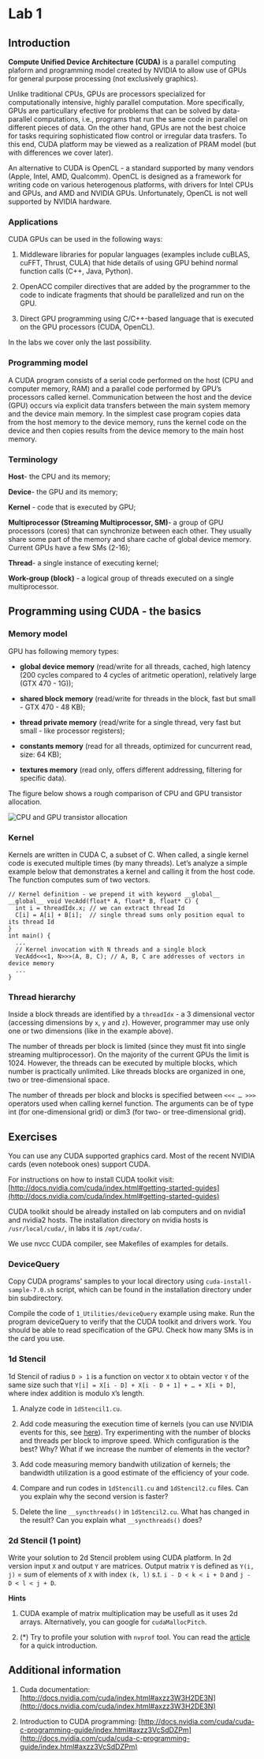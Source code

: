 # Lab 1

## Introduction

**Compute Unified Device Architecture (CUDA)** is a parallel computing plaform and programming model created by NVIDIA to allow use of GPUs for general purpose processing (not exclusively graphics).

Unlike traditional CPUs, GPUs are processors specialized for computationally intensive, highly parallel computation. More specifically, GPUs are particullary efective for problems that can be solved by data-parallel computations, i.e., programs that run the same code in parallel on different pieces of data. On the other hand, GPUs are not the best choice for tasks requiring sophisticated flow control or irregular data trasfers. To this end, CUDA platform may be viewed as a realization of PRAM model (but with differences we cover later).

An alternative to CUDA is OpenCL - a standard supported by many vendors (Apple, Intel, AMD, Qualcomm). OpenCL is designed as a framework for writing code on various heterogenous platforms, with drivers for Intel CPUs and GPUs, and AMD and NVIDIA GPUs. Unfortunately, OpenCL is not well supported by NVIDIA hardware.

### Applications

CUDA GPUs can be used in the following ways:

1. Middleware libraries for popular languages (examples include cuBLAS, cuFFT, Thrust, CULA) that hide details of using GPU behind normal function calls (C++, Java, Python).

2. OpenACC compiler directives that are added by the programmer to the code to indicate fragments  that should be parallelized and run on the GPU.

3. Direct GPU programming using C/C++-based language that is executed on the GPU processors (CUDA, OpenCL).

In the labs we cover only the last possibility.

### Programming model

A CUDA program consists of a serial code performed on the host (CPU and computer memory, RAM) and a parallel code performed by GPU’s processors called kernel. Communication between the host and the device (GPU) occurs via explicit data transfers between the main system memory and the device main memory. In the simplest case program copies data from the host memory to the device memory, runs the kernel code on the device and then copies results from the device memory to the main host memory.

### Terminology

**Host**- the CPU and its memory;

**Device**- the GPU and its memory;

**Kernel** - code that is executed by GPU;

**Multiprocessor (Streaming Multiprocessor, SM)**- a group of GPU processors (cores) that can synchronize between each other. They usually share some part of the memory and share cache of global device memory. Current GPUs have a few SMs (2-16);

**Thread**- a single instance of executing kernel;

**Work-group (block)** - a logical group of threads executed on a single multiprocessor.

## Programming using CUDA - the basics

### Memory model

GPU has following memory types:

* **global device memory** (read/write for all threads, cached, high latency (200 cycles compared to 4 cycles of aritmetic operation), relatively large (GTX 470 - 1G));

* **shared block memory** (read/write for threads in the block, fast but small - GTX 470 - 48 KB);

* **thread private memory** (read/write for a single thread, very fast but small - like processor registers);

* **constants memory** (read for all threads, optimized for cuncurrent read, size: 64 KB);

* **textures memory** (read only, offers different addressing, filtering for specific data).

The figure below shows a rough comparison of CPU and GPU transistor allocation.

![CPU and GPU transistor allocation](http://docs.nvidia.com/cuda/cuda-c-programming-guide/graphics/gpu-devotes-more-transistors-to-data-processing.png)

### Kernel

Kernels are written in CUDA C, a subset of C. When called, a single kernel code is executed multiple times (by many threads). Let’s analyze a simple example below that demonstrates a kernel and calling it from the host code. The function computes sum of two vectors.

```cuda
// Kernel definition - we prepend it with keyword __global__
__global__ void VecAdd(float* A, float* B, float* C) {
  int i = threadIdx.x; // we can extract thread Id
  C[i] = A[i] + B[i];  // single thread sums only position equal to its thread Id
}
int main() {
  ...
  // Kernel invocation with N threads and a single block
  VecAdd<<<1, N>>>(A, B, C); // A, B, C are addresses of vectors in device memory
  ...
}
```

### Thread hierarchy

Inside a block threads are identified by a `threadIdx` - a 3 dimensional vector (accessing dimensions by `x`, `y` and `z`). However, programmer may use only one or two dimensions (like in the example above).

The number of threads per block is limited (since they must fit into single streaming multiprocessor). On the majority of the current GPUs the limit is 1024. However, the threads can be executed by multiple blocks, which number is practically unlimited. Like threads blocks are organized in one, two or tree-dimensional space.

The number of threads per block and blocks is specified between `<<< … >>>` operators used when calling kernel function. The arguments can be of type int (for one-dimensional grid) or dim3 (for two- or tree-dimensional grid).

## Exercises

You can use any CUDA supported graphics card. Most of the recent NVIDIA cards (even notebook ones) support CUDA.

For instructions on how to install CUDA toolkit visit: [http://docs.nvidia.com/cuda/index.html#getting-started-guides](http://docs.nvidia.com/cuda/index.html#getting-started-guides)

CUDA toolkit should be already installed on lab computers and on nvidia1 and nvidia2 hosts. The installation directory on nvidia hosts is `/usr/local/cuda/`, in labs it is `/opt/cuda/`.

We use nvcc CUDA compiler, see Makefiles of examples for details.

### DeviceQuery

Copy CUDA programs’ samples to your local directory using `cuda-install-sample-7.0.sh` script, which can be found in the installation directory under bin subdirectory.

Compile the code of `1_Utilities/deviceQuery` example using make. Run the program deviceQuery to verify that the CUDA toolkit and drivers work. You should be able to read specification of the GPU. Check how many SMs is in the card you use.

### 1d Stencil

1d Stencil of radius `D > 1` is a function on vector `X` to obtain vector `Y` of the same size such that `Y[i] = X[i - D] + X[i - D + 1] + … + X[i + D]`, where index addition is modulo `X`’s length.

1. Analyze code in `1dStencil1.cu`.

2. Add code measuring the execution time of kernels (you can use NVIDIA events for this, see [here](http://devblogs.nvidia.com/parallelforall/how-implement-performance-metrics-cuda-cc/)). Try experimenting with the number of blocks and threads per block to improve speed. Which configuration is the best? Why? What if we increase the number of elements in the vector?

3. Add code measuring memory bandwith utilization of kernels; the bandwidth utilization is a good estimate of the efficiency of your code.

4. Compare and run codes in `1dStencil1.cu` and `1dStencil2.cu` files. Can you explain why the second version is faster?

5. Delete the line `__syncthreads()` in `1dStencil2.cu`. What has changed in the result? Can you explain what `__syncthreads()` does?

### 2d Stencil (1 point)

Write your solution to 2d Stencil problem using CUDA platform. In 2d version input `X` and output `Y` are matrices. Output matrix `Y` is defined as `Y(i, j)` = sum of elements of `X` with index `(k, l)` s.t. `i - D < k < i + D` and `j - D < l < j + D`.

**Hints**

1. CUDA example of matrix multiplication may be usefull as it uses 2d arrays. Alternatively, you can google for `cudaMallocPitch`.

2. (*) Try to profile your solution with `nvprof` tool. You can read the [article](http://devblogs.nvidia.com/parallelforall/cuda-pro-tip-nvprof-your-handy-universal-gpu-profiler/) for a quick introduction.

## Additional information

1. Cuda documentation: [http://docs.nvidia.com/cuda/index.html#axzz3W3H2DE3N](http://docs.nvidia.com/cuda/index.html#axzz3W3H2DE3N)

2. Introduction to CUDA programming: [http://docs.nvidia.com/cuda/cuda-c-programming-guide/index.html#axzz3VcSdDZPm](http://docs.nvidia.com/cuda/cuda-c-programming-guide/index.html#axzz3VcSdDZPm)
